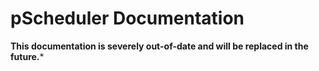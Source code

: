 # pScheduler Documentation

**This documentation is severely out-of-date and will be replaced in the future.***
